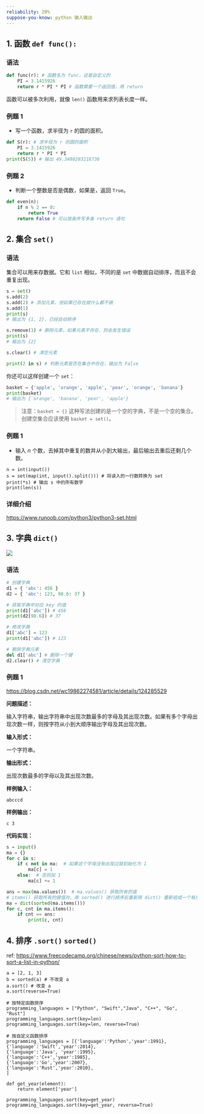 ```yaml
---
reliability: 20%
suppose-you-know: python 输入输出
---
```


## 1. 函数 `def func():`

### 语法

```py
def func(r): # 函数名为 func，这是自定义的
    PI = 3.1415926
    return r * PI * PI # 函数需要一个返回值，用 return
```

函数可以被多次利用，就像 `len()` 函数用来求列表长度一样。

### 例题 1

* 写一个函数，求半径为 `r` 的圆的面积。

```py
def S(r): # 求半径为 r 的圆的面积
    PI = 3.1415926
    return r * PI * PI
print(S(5)) # 输出 49.3480203218738
```

### 例题 2

* 判断一个整数是否是偶数，如果是，返回 `True`。

```py
def even(n):
    if n % 2 == 0:
        return True
    return False # 可以按条件写多条 return 语句
```

## 2. 集合 `set()`

### 语法

集合可以用来存数据。它和 `list` 相似，不同的是 `set` 中数据自动排序，而且不会重复出现。

```py
s = set()
s.add(2)
s.add(2) # 添加元素，但如果已存在就什么都不做
s.add(1)
print(s)
# 输出为 {1, 2}，已经自动排序

s.remove(1) # 删除元素，如果元素不存在，则会发生错误
print(s)
# 输出为 {2}

s.clear() # 清空元素

print(2 in s) # 判断元素是否在集合中存在，输出为 False
```

你还可以这样创建一个 `set`：

```py
basket = {'apple', 'orange', 'apple', 'pear', 'orange', 'banana'}
print(basket)
# 输出为 {'orange', 'banana', 'pear', 'apple'}
```

> 注意：`basket = {}` 这种写法创建的是一个空的字典，不是一个空的集合。创建空集合应该使用 `basket = set()`。

### 例题 1

* 输入 $n$ 个数，去掉其中重复的数并从小到大输出，最后输出去重后还剩几个数。

```
n = int(input())
s = set(map(int, input().split())) # 将读入的一行数转换为 set
print(*s) # 输出 s 中的所有数字
print(len(s))
```

### 详细介绍

https://www.runoob.com/python3/python3-set.html

## 3. 字典 `dict()`

![](https://www.runoob.com/wp-content/uploads/2016/04/py-dict-3.png)

### 语法

```py
# 创建字典
d1 = { 'abc': 456 }
d2 = { 'abc': 123, 98.6: 37 }

# 获取字典中对应 key 的值
print(d1['abc']) # 456
print(d2[98.6]) # 37

# 修改字典
d1['abc'] = 123
print(d1['abc']) # 123

# 删除字典元素
del d1['abc'] # 删除一个键
d2.clear() # 清空字典
```

### 例题 1

https://blog.csdn.net/wc19862274581/article/details/124285529

**问题描述：**

输入字符串，输出字符串中出现次数最多的字母及其出现次数。如果有多个字母出现次数一样，则按字符从小到大顺序输出字母及其出现次数。

**输入形式：**

一个字符串。

**输出形式：**

出现次数最多的字母以及其出现次数。

**样例输入：**

```
abcccd
```

**样例输出：**

```
c 3
```

**代码实现：**

```py
s = input()
ma = {}
for c in s:
    if c not in ma:  # 如果这个字母没有出现过就初始化为 1
        ma[c] = 1
    else:  # 否则加 1
        ma[c] += 1

ans = max(ma.values())  # ma.values() 获取所有的值
# items() 获取所有的键值对，用 sorted() 进行排序后重新用 dict() 重新组成一个有序字典 。这种排序是优先按键排序，其次按值排序
ma = dict(sorted(ma.items()))
for c, cnt in ma.items():
    if cnt == ans:
        print(c, cnt)
```

## 4. 排序 `.sort()` `sorted()`

ref: https://www.freecodecamp.org/chinese/news/python-sort-how-to-sort-a-list-in-python/

```
a = [2, 1, 3]
b = sorted(a) # 不改变 a
a.sort() # 改变 a
a.sort(reverse=True)

# 按特定函数排序
programming_languages = ["Python", "Swift","Java", "C++", "Go", "Rust"]
programming_languages.sort(key=len)
programming_languages.sort(key=len, reverse=True)

# 按自定义函数排序
programming_languages = [{'language':'Python','year':1991},
{'language':'Swift','year':2014},
{'language':'Java', 'year':1995},
{'language':'C++','year':1985},
{'language':'Go','year':2007},
{'language':'Rust','year':2010},
]

def get_year(element):
    return element['year']

programming_languages.sort(key=get_year)
programming_languages.sort(key=get_year, reverse=True)
```

